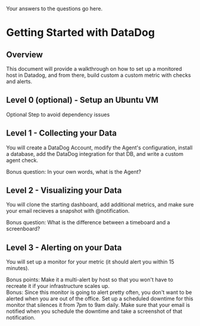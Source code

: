 Your answers to the questions go here.

# Getting Started with DataDog

## Overview
This document will provide a walkthrough on how to set up a monitored host in Datadog, and from there, build custom a custom metric with checks and alerts.

## Level 0 (optional) - Setup an Ubuntu VM
Optional Step to avoid dependency issues

## Level 1 - Collecting your Data
You will create a DataDog Account, modify the Agent's configuration, install a database, add the DataDog integration for that DB, and write a custom agent check.

Bonus question: In your own words, what is the Agent?

## Level 2 - Visualizing your Data
You will clone the starting dashboard, add additional metrics, and make sure your email recieves a snapshot with @notification.

Bonus question: What is the difference between a timeboard and a screenboard?

## Level 3 - Alerting on your Data
You will set up a monitor for your metric (it should alert you within 15 minutes).

Bonus points: Make it a multi-alert by host so that you won't have to recreate it if your infrastructure scales up.  
Bonus: Since this monitor is going to alert pretty often, you don't want to be alerted when you are out of the office. Set up a scheduled downtime for this monitor that silences it from 7pm to 9am daily. Make sure that your email is notified when you schedule the downtime and take a screenshot of that notification.
